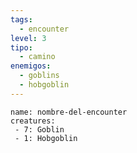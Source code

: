 ```yaml
---
tags:
  - encounter
level: 3
tipo:
  - camino
enemigos:
  - goblins
  - hobgoblin
---
```



```encounter-table
name: nombre-del-encounter
creatures:
 - 7: Goblin
 - 1: Hobgoblin
```